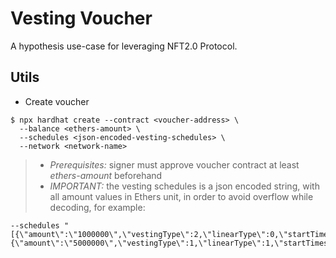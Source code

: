 # Vesting Voucher
A hypothesis use-case for leveraging NFT2.0 Protocol.

## Utils
* Create voucher
```
$ npx hardhat create --contract <voucher-address> \
  --balance <ethers-amount> \
  --schedules <json-encoded-vesting-schedules> \
  --network <network-name>
```
>  - *Prerequisites:* signer must approve voucher contract at least *ethers-amount* beforehand
>  - *IMPORTANT:* the vesting schedules is a json encoded string, with all amount values in Ethers unit, in order to avoid overflow while decoding, for example:
```
--schedules "[{\"amount\":\"1000000\",\"vestingType\":2,\"linearType\":0,\"startTimestamp\":1698828908,\"endTimestamp\":0,\"isVested\":0,\"remainingAmount\":\"0\"},{\"amount\":\"5000000\",\"vestingType\":1,\"linearType\":1,\"startTimestamp\":1700038508,\"endTimestamp\":1731660908,\"isVested\":0,\"remainingAmount\":\"5000000\"}]"
```